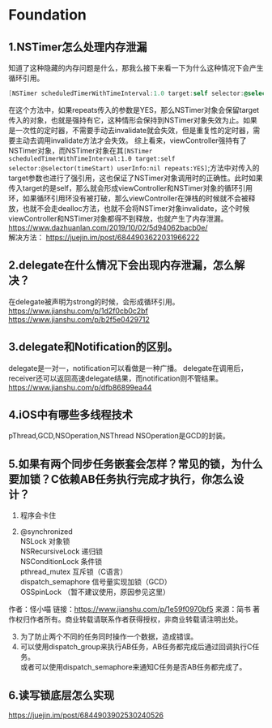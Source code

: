 # Foundation
## 1.NSTimer怎么处理内存泄漏
知道了这种隐藏的内存问题是什么，那我么接下来看一下为什么这种情况下会产生循环引用。

```objective-c
[NSTimer scheduledTimerWithTimeInterval:1.0 target:self selector:@selector(timeStart) userInfo:nil repeats:YES];
```

在这个方法中，如果repeats传入的参数是YES，那么NSTimer对象会保留target传入的对象，也就是强持有它，这种情形会保持到NSTimer对象失效为止。如果是一次性的定时器，不需要手动去invalidate就会失效，但是重复性的定时器，需要主动去调用invalidate方法才会失效。
综上看来，viewController强持有了NSTimer对象，而NSTimer对象在其``[NSTimer scheduledTimerWithTimeInterval:1.0 target:self selector:@selector(timeStart) userInfo:nil repeats:YES]``;方法中对传入的target参数也进行了强引用，这也保证了NSTimer对象调用时的正确性。此时如果传入target的是self，那么就会形成viewController和NSTimer对象的循环引用环，如果循环引用环没有被打破，那么viewController在弹栈的时候就不会被释放，也就不会走dealloc方法，也就不会将NSTimer对象invalidate，这个时候viewController和NSTimer对象都得不到释放，也就产生了内存泄漏。  
https://www.dazhuanlan.com/2019/10/02/5d94062bacb0e/  
解决方法：
https://juejin.im/post/6844903622031966222

## 2.delegate在什么情况下会出现内存泄漏，怎么解决？
在delegate被声明为strong的时候，会形成循环引用。
https://www.jianshu.com/p/1d2f0cb0c2bf  
https://www.jianshu.com/p/b2f5e0429712

## 3.delegate和Notification的区别。
delegate是一对一，notification可以看做是一种广播。
delegate在调用后，receiver还可以返回高速delegate结果，而notification则不管结果。
https://www.jianshu.com/p/dfb86899ea44

## 4.iOS中有哪些多线程技术
pThread,GCD,NSOperation,NSThread
NSOperation是GCD的封装。

## 5.如果有两个同步任务嵌套会怎样？常见的锁，为什么要加锁？C依赖AB任务执行完成才执行，你怎么设计？
1. 程序会卡住  

2. @synchronized  
NSLock 对象锁  
NSRecursiveLock 递归锁  
NSConditionLock 条件锁  
pthread_mutex 互斥锁（C语言）  
dispatch_semaphore 信号量实现加锁（GCD）  
OSSpinLock （暂不建议使用，原因参见这里）

作者：怪小喵
链接：https://www.jianshu.com/p/1e59f0970bf5
来源：简书
著作权归作者所有。商业转载请联系作者获得授权，非商业转载请注明出处。

3. 为了防止两个不同的任务同时操作一个数据，造成错误。
4. 可以使用dispatch_group来执行AB任务，AB任务都完成后通过回调执行C任务。  
或者可以使用dispatch_semaphore来通知C任务是否AB任务都完成了。

## 6.读写锁底层怎么实现
https://juejin.im/post/6844903902530240526
